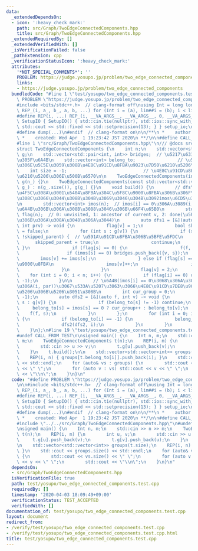 ```yaml
---
data:
  _extendedDependsOn:
  - icon: ':heavy_check_mark:'
    path: src/Graph/TwoEdgeConnectedComponents.hpp
    title: src/Graph/TwoEdgeConnectedComponents.hpp
  _extendedRequiredBy: []
  _extendedVerifiedWith: []
  _isVerificationFailed: false
  _pathExtension: cpp
  _verificationStatusIcon: ':heavy_check_mark:'
  attributes:
    '*NOT_SPECIAL_COMMENTS*': ''
    PROBLEM: https://judge.yosupo.jp/problem/two_edge_connected_components
    links:
    - https://judge.yosupo.jp/problem/two_edge_connected_components
  bundledCode: "#line 1 \"test/yosupo/two_edge_connected_components.test.cpp\"\n#define\
    \ PROBLEM \"https://judge.yosupo.jp/problem/two_edge_connected_components\"\n\n\
    #include <bits/stdc++.h>  // clang-format off\nusing Int = long long;\n#define\
    \ REP_(i, a_, b_, a, b, ...) for (Int i = (a), lim##i = (b); i < lim##i; i++)\n\
    #define REP(i, ...) REP_(i, __VA_ARGS__, __VA_ARGS__, 0, __VA_ARGS__)\nstruct\
    \ SetupIO { SetupIO() { std::cin.tie(nullptr), std::ios::sync_with_stdio(false),\
    \ std::cout << std::fixed << std::setprecision(13); } } setup_io;\n#ifndef _MY_DEBUG\n\
    #define dump(...)\n#endif  // clang-format on\n\n/**\n *    author:  knshnb\n\
    \ *    created: Wed Apr  1 19:23:42 JST 2020\n **/\n\n#define CALL_FROM_TEST\n\
    #line 1 \"src/Graph/TwoEdgeConnectedComponents.hpp\"\n/// @docs src/Graph/TwoEdgeConnectedComponents.md\n\
    struct TwoEdgeConnectedComponents {\n    int n;\n    std::vector<std::vector<int>>\
    \ g;\n    std::vector<std::pair<int, int>> bridges;  // \u5217\u6319\u3055\u308C\
    \u305F\u6A4B\n    std::vector<int> belong_to;                // \u5404\u9802\u70B9\
    \u306E\u5C5E\u3059\u308B\u4E8C\u91CD\u8FBA\u9023\u7D50\u6210\u5206\u306Eindex\n\
    \    int size = -1;                             // \u4E8C\u91CD\u8FBA\u9023\u7D50\
    \u6210\u5206\u306E\u500B\u6570\n\n    TwoEdgeConnectedComponents(int n_) : n(n_),\
    \ g(n_) {}\n    TwoEdgeConnectedComponents(const std::vector<std::vector<int>>&\
    \ g_) : n(g_.size()), g(g_) {}\n    void build() {\n        // dfs\u6728\u3092\
    \u4F5C\u308A\u3001\u5404\u8FBA\u304C\u5F8C\u9000\u8FBA\u306B\u306F\u3055\u307E\
    \u308C\u3066\u3044\u308B\u304B\u3069\u3046\u304B\u3092imos\u6CD5\u3067\u5224\u5B9A\
    \n        std::vector<int> imos(n);  // imos[i] == 0\u306A\u3089(i, par)\u304C\
    \u6A4B\u306B\u306A\u308B\u3088\u3046\u306B\u66F4\u65B0\n        std::vector<int>\
    \ flag(n);  // 0: unvisited, 1: ancestor of current v, 2: done(\u5F8C\u9000\u8FBA\
    \u306B\u306A\u308A\u3048\u306A\u3044)\n        auto dfs1 = [&](auto f, int v,\
    \ int prv) -> void {\n            flag[v] = 1;\n            bool skipped_parent\
    \ = false;\n            for (int s : g[v]) {\n                if (s == prv &&\
    \ !skipped_parent) {  // \u591A\u91CD\u8FBA\u306B\u5BFE\u5FDC\n              \
    \      skipped_parent = true;\n                    continue;\n               \
    \ }\n                if (flag[s] == 0) {\n                    f(f, s, v);\n  \
    \                  if (imos[s] == 0) bridges.push_back({v, s});\n            \
    \        imos[v] += imos[s];\n                } else if (flag[s] == 1) {  // \u5F8C\
    \u9000\u8FBA\n                    imos[v]++;\n                    imos[s]--;\n\
    \                }\n            }\n            flag[v] = 2;\n        };\n    \
    \    for (int i = 0; i < n; i++) {\n            if (flag[i] == 0) dfs1(dfs1, i,\
    \ -1);\n        }\n\n        // \u6A4B(imos[i] == 0\u3068\u306A\u308B\u3088\u3046\
    \u306A(i, par))\u3067\u533A\u5207\u3063\u3066\u4E8C\u91CD\u7DE8\u9023\u7D50\u6210\
    \u5206\u306B\u5206\u3051\u308B\n        int cur_group = 0;\n        belong_to.assign(n,\
    \ -1);\n        auto dfs2 = [&](auto f, int v) -> void {\n            for (int\
    \ s : g[v]) {\n                if (belong_to[s] != -1) continue;\n           \
    \     belong_to[s] = imos[s] == 0 ? cur_group++ : belong_to[v];\n            \
    \    f(f, s);\n            }\n        };\n        for (int i = 0; i < n; i++)\
    \ {\n            if (belong_to[i] == -1) {\n                belong_to[i] = cur_group++;\n\
    \                dfs2(dfs2, i);\n            }\n        }\n        size = cur_group;\n\
    \    }\n};\n#line 19 \"test/yosupo/two_edge_connected_components.test.cpp\"\n\
    #undef CALL_FROM_TEST\n\nsigned main() {\n    Int n, m;\n    std::cin >> n >>\
    \ m;\n    TwoEdgeConnectedComponents t(n);\n    REP(i, m) {\n        int u, v;\n\
    \        std::cin >> u >> v;\n        t.g[u].push_back(v);\n        t.g[v].push_back(u);\n\
    \    }\n    t.build();\n\n    std::vector<std::vector<int>> groups(t.size);\n\
    \    REP(i, n) { groups[t.belong_to[i]].push_back(i); }\n    std::cout << groups.size()\
    \ << std::endl;\n    for (auto& vs : groups) {\n        std::cout << vs.size()\
    \ << \" \";\n        for (auto v : vs) std::cout << v << \" \";\n        std::cout\
    \ << \"\\n\";\n    }\n}\n"
  code: "#define PROBLEM \"https://judge.yosupo.jp/problem/two_edge_connected_components\"\
    \n\n#include <bits/stdc++.h>  // clang-format off\nusing Int = long long;\n#define\
    \ REP_(i, a_, b_, a, b, ...) for (Int i = (a), lim##i = (b); i < lim##i; i++)\n\
    #define REP(i, ...) REP_(i, __VA_ARGS__, __VA_ARGS__, 0, __VA_ARGS__)\nstruct\
    \ SetupIO { SetupIO() { std::cin.tie(nullptr), std::ios::sync_with_stdio(false),\
    \ std::cout << std::fixed << std::setprecision(13); } } setup_io;\n#ifndef _MY_DEBUG\n\
    #define dump(...)\n#endif  // clang-format on\n\n/**\n *    author:  knshnb\n\
    \ *    created: Wed Apr  1 19:23:42 JST 2020\n **/\n\n#define CALL_FROM_TEST\n\
    #include \"../../src/Graph/TwoEdgeConnectedComponents.hpp\"\n#undef CALL_FROM_TEST\n\
    \nsigned main() {\n    Int n, m;\n    std::cin >> n >> m;\n    TwoEdgeConnectedComponents\
    \ t(n);\n    REP(i, m) {\n        int u, v;\n        std::cin >> u >> v;\n   \
    \     t.g[u].push_back(v);\n        t.g[v].push_back(u);\n    }\n    t.build();\n\
    \n    std::vector<std::vector<int>> groups(t.size);\n    REP(i, n) { groups[t.belong_to[i]].push_back(i);\
    \ }\n    std::cout << groups.size() << std::endl;\n    for (auto& vs : groups)\
    \ {\n        std::cout << vs.size() << \" \";\n        for (auto v : vs) std::cout\
    \ << v << \" \";\n        std::cout << \"\\n\";\n    }\n}\n"
  dependsOn:
  - src/Graph/TwoEdgeConnectedComponents.hpp
  isVerificationFile: true
  path: test/yosupo/two_edge_connected_components.test.cpp
  requiredBy: []
  timestamp: '2020-04-03 18:09:49+09:00'
  verificationStatus: TEST_ACCEPTED
  verifiedWith: []
documentation_of: test/yosupo/two_edge_connected_components.test.cpp
layout: document
redirect_from:
- /verify/test/yosupo/two_edge_connected_components.test.cpp
- /verify/test/yosupo/two_edge_connected_components.test.cpp.html
title: test/yosupo/two_edge_connected_components.test.cpp
---
```

